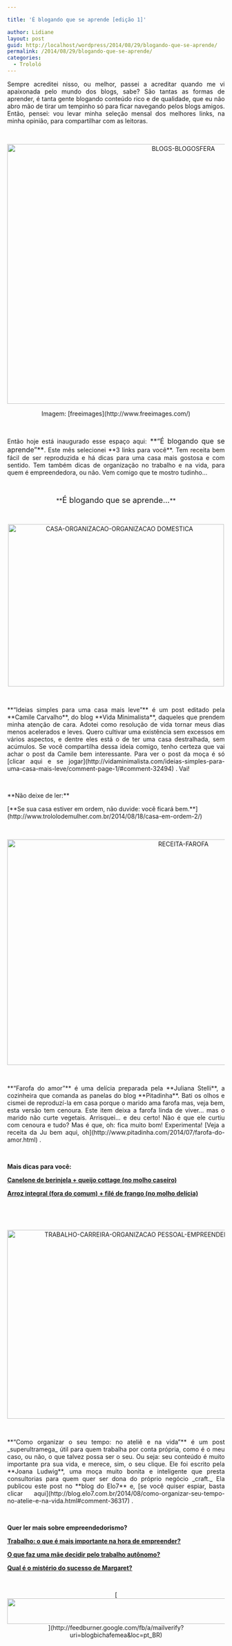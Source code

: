 ```yaml
---

title: 'É blogando que se aprende [edição 1]'

author: Lidiane
layout: post
guid: http://localhost/wordpress/2014/08/29/blogando-que-se-aprende/
permalink: /2014/08/29/blogando-que-se-aprende/
categories:
  - Trololó
---
```

<p align="justify">
  Sempre acreditei nisso, ou melhor, passei a acreditar quando me vi apaixonada pelo mundo dos blogs, sabe? São tantas as formas de aprender, é tanta gente blogando conteúdo rico e de qualidade, que eu não abro mão de tirar um tempinho só para ficar navegando pelos blogs amigos. Então, pensei: vou levar minha seleção mensal dos melhores links, na minha opinião, para compartilhar com as leitoras.
</p>

&nbsp;

<p align="center">
  <a href="http://www.trololodemulher.com.br/blog/wp-content/uploads/2014/08/BLOGS-BLOGOSFERA.jpg"><img class="alignnone size-full wp-image-10349" src="http://www.trololodemulher.com.br/blog/wp-content/uploads/2014/08/BLOGS-BLOGOSFERA.jpg" alt="BLOGS-BLOGOSFERA" width="800" height="600" /></a>
</p>

<p align="center">
  Imagem: [freeimages](http://www.freeimages.com/) 
</p>

&nbsp;

<p align="justify">
  Então hoje está inaugurado esse espaço aqui:<span style="font-size: medium;"> **“É blogando que se aprende”**</span>. Este mês selecionei **3 links para você**. Tem receita bem fácil de ser reproduzida e há dicas para uma casa mais gostosa e com sentido. Tem também dicas de organização no trabalho e na vida, para quem é empreendedora, ou não. Vem comigo que te mostro tudinho…
</p>

&nbsp;

<p align="center">
  **<span style="font-size: large;">É blogando que se aprende…</span>**
</p>

&nbsp;

<p align="center">
  <a href="http://www.trololodemulher.com.br/blog/wp-content/uploads/2014/08/CASA-ORGANIZACAO-ORGANIZACAO-DOMESTICA.jpg"><img class="alignnone size-full wp-image-10351" src="http://www.trololodemulher.com.br/blog/wp-content/uploads/2014/08/CASA-ORGANIZACAO-ORGANIZACAO-DOMESTICA.jpg" alt="CASA-ORGANIZACAO-ORGANIZACAO DOMESTICA" width="500" height="375" /></a>
</p>

&nbsp;

<p align="justify">
  **“Ideias simples para uma casa mais leve”** é um post editado pela **Camile Carvalho**, do blog **Vida Minimalista**, daqueles que prendem minha atenção de cara. Adotei como resolução de vida tornar meus dias menos acelerados e leves. Quero cultivar uma existência sem excessos em vários aspectos, e dentre eles está o de ter uma casa destralhada, sem acúmulos. Se você compartilha dessa ideia comigo, tenho certeza que vai achar o post da Camile bem interessante. Para ver o post da moça é só [clicar aqui e se jogar](http://vidaminimalista.com/ideias-simples-para-uma-casa-mais-leve/comment-page-1/#comment-32494) . Vai!
</p>

&nbsp;

<p align="left">
  **Não deixe de ler:**
</p>

<p align="left">
  [**Se sua casa estiver em ordem, não duvide: você ficará bem.**](http://www.trololodemulher.com.br/2014/08/18/casa-em-ordem-2/) 
</p>

&nbsp;

<p align="center">
  <a href="http://www.trololodemulher.com.br/blog/wp-content/uploads/2014/08/RECEITA-FAROFA.png"><img class="alignnone size-full wp-image-10352" src="http://www.trololodemulher.com.br/blog/wp-content/uploads/2014/08/RECEITA-FAROFA.png" alt="RECEITA-FAROFA" width="800" height="521" /></a>
</p>

&nbsp;

<p align="justify">
  **“Farofa do amor”** é uma delícia preparada pela **Juliana Stelli**, a cozinheira que comanda as panelas do blog **Pitadinha**. Bati os olhos e cismei de reproduzí-la em casa porque o marido ama farofa mas, veja bem, esta versão tem cenoura. Este item deixa a farofa linda de viver… mas o marido não curte vegetais. Arrisquei… e deu certo! Não é que ele curtiu com cenoura e tudo? Mas é que, oh: fica muito bom! Experimenta! [Veja a receita da Ju bem aqui, oh](http://www.pitadinha.com/2014/07/farofa-do-amor.html) .
</p>

&nbsp;

**Mais dicas para você:**

[**Canelone de berinjela + queijo cottage (no molho caseiro)**](http://www.trololodemulher.com.br/2014/07/28/canelone-berinjela-queijo/) 

[**Arroz integral (fora do comum) + filé de frango (no molho delícia)**](http://www.trololodemulher.com.br/2014/07/14/arroz-integral-file-frango/) 

&nbsp;

&nbsp;

<p align="center">
  <a href="http://www.trololodemulher.com.br/blog/wp-content/uploads/2014/08/TRABALHO-CARREIRA-ORGANIZACAO-PESSOAL-EMPREENDEDORISMO.jpg"><img class="alignnone size-full wp-image-10353" src="http://www.trololodemulher.com.br/blog/wp-content/uploads/2014/08/TRABALHO-CARREIRA-ORGANIZACAO-PESSOAL-EMPREENDEDORISMO.jpg" alt="TRABALHO-CARREIRA-ORGANIZACAO PESSOAL-EMPREENDEDORISMO" width="638" height="436" /></a>
</p>

&nbsp;

<p align="justify">
  **“Como organizar o seu tempo: no ateliê e na vida”** é um post _superultramega_ útil para quem trabalha por conta própria, como é o meu caso, ou não, o que talvez possa ser o seu. Ou seja: seu conteúdo é muito importante pra sua vida, e merece, sim, o seu clique. Ele foi escrito pela **Joana Ludwig**, uma moça muito bonita e inteligente que presta consultorias para quem quer ser dona do próprio negócio _craft._ Ela publicou este post no **blog do Elo7** e, [se você quiser espiar, basta clicar aqui](http://blog.elo7.com.br/2014/08/como-organizar-seu-tempo-no-atelie-e-na-vida.html#comment-36317) .
</p>

&nbsp;

**Quer ler mais sobre empreendedorismo?**

[**Trabalho: o que é mais importante na hora de empreender?**](http://www.trololodemulher.com.br/2014/06/13/trabalho-empreendedorismo/) 

[**O que faz uma mãe decidir pelo trabalho autônomo?**](http://www.trololodemulher.com.br/2014/05/06/empreendedorismo-materno/) 

[**Qual é o mistério do sucesso de Margaret?**](http://www.trololodemulher.com.br/2013/08/16/margaret-empreendedorismo/) 

&nbsp;

<p align="center">
  [<img class="alignnone size-full wp-image-8451" title="Assine o Bicha Fêmea grátis!" src="http://www.trololodemulher.com.br/blog/wp-content/uploads/2012/01/rodapé.png" alt="" width="600" height="59" />](http://feedburner.google.com/fb/a/mailverify?uri=blogbichafemea&loc=pt_BR) 
</p>

&nbsp;

&nbsp;